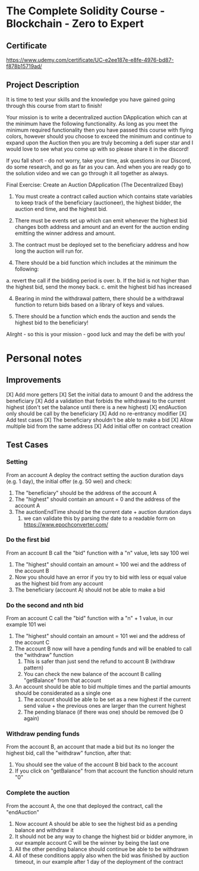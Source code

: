 # The Complete Solidity Course - Blockchain - Zero to Expert

## Certificate
[https://www.udemy.com/certificate/UC-e2ee187e-e8fe-4976-bd87-f878b15719ad/
](https://www.udemy.com/certificate/UC-e2ee187e-e8fe-4976-bd87-f878b15719ad/)

## Project Description

It is time to test your skills and the knowledge you have gained going through this course from start to finish!

Your mission is to write a decentralized auction DApplication which can at the minimum have the following functionality.
As long as you meet the minimum required functionality then you have passed this course with flying colors, however should you choose to exceed
the minimum and continue to expand upon the Auction then you are truly becoming a defi super star and I would love to see what you 
come up with so please share it in the discord! 

If you fall short - do not worry, take your time, ask questions in our Discord, do some research, and go as far as you can. And when you 
are ready go to the solution video and we can go through it all together as always. 

Final Exercise: Create an Auction DApplication (The Decentralized Ebay)

1. You must create a contract called auction which contains state variables to keep track of the beneficiary (auctioneer), 
the highest bidder, the auction end time, and the highest bid. 

2. There must be events set up which can emit whenever the highest bid changes both address and amount and an 
event for the auction ending emitting the winner address and amount. 

3. The contract must be deployed set to the beneficiary address and how long the auction will run for. 

4. There should be a bid function which includes at the minimum the following: 

a. revert the call if the bidding period is over.
b. If the bid is not higher than the highest bid, send the money back.
c. emit the highest bid has increased 

4. Bearing in mind the withdrawal pattern, there should be a withdrawal function 
to return bids based on a library of keys and values. 

5. There should be a function which ends the auction and sends the highest bid to 
the beneficiary!

Alirght - so this is your mission - good luck and may the defi be with you!


# Personal notes
 
## Improvements

[X] Add more getters
[X] Set the initial data to amount 0 and the address the beneficiary
[X] Add a validation that forbids the withdrawal to the current highest (don't set the balance until there is a new highest)
[X] endAuction only should be call by the beneficiary
[X] Add no re-entrancy modifier
[X] Add test cases
[X] The beneficiary shouldn't be able to make a bid
[X] Allow multiple bid from the same address
[X] Add initial offer on contract creation

## Test Cases

### Setting
From an account A deploy the contract setting the auction duration days (e.g. 1 day), the initial offer (e.g. 50 wei) and check:

1. The "beneficiary" should be the address of the account A
2. The "highest" should contain an amount = 0 and the address of the account A
3. The auctionEndTime should be the current date + auction duration days
    1. we can validate this by parsing the date to a readable form on https://www.epochconverter.com/

### Do the first bid
From an account B call the "bid" function with a "n" value, lets say 100 wei

1. The "highest" should contain an amount = 100 wei and the address of the account B
2. Now you should have an error if you try to bid with less or equal value as the highest bid from any account 
3. The beneficiary (account A) should not be able to make a bid

### Do the second and nth bid
From an account C call the "bid" function with a "n" + 1 value, in our example 101 wei

1. The "highest" should contain an amount = 101 wei and the address of the account C
2. The account B now will have a pending funds and will be enabled to call the "withdraw" function
    1. This is safer than just send the refund to account B (withdraw pattern)
    2. You can check the new balance of the account B calling "getBalance" from that account
3. An account should be able to bid multiple times and the partial amounts should be considerated as a single one
    1. The account should be able to be set as a new highest if the current send value + the previous ones are larger than the current highest
    2. The pending blanace (if there was one) should be removed (be 0 again)

### Withdraw pending funds
From the account B, an account that made a bid but its no longer the highest bid, call the "withdraw" function, after that:
    
1. You should see the value of the account B bid back to the account
2. If you click on "getBalance" from that account the function should return "0"

### Complete the auction
From the account A, the one that deployed the contract, call the "endAuction"

1. Now account A should be able to see the highest bid as a pending balance and withdraw it
2. It should not be any way to change the highest bid or bidder anymore, in our example account C will be the winner by being the last one
3. All the other pending balance should continue be able to be withdrawn
4. All of these conditions apply also when the bid was finished by auction timeout, in our example after 1 day of the deployment of the contract
